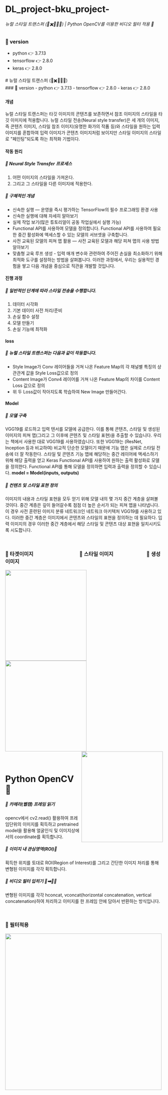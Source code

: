 <h1 id="dl_project-bku_project-">DL_project-bku_project-</h1>
<h6 id="-vae-gan-">뉴럴 스타일 트랜스퍼 (🌆✖️🌉🔜🌃) | Python OpenCV를 이용한 비디오 필터 적용 🎥</h6>
<h3 id="-version">🔷 version</h3>
<ul>
<li>python 👉 3.7.13</li>
<li>tensorflow 👉 2.8.0</li>
<li>keras 👉 2.8.0
<br></li>
</ul>
# 뉴럴 스타일 트랜스퍼 (🌆✖️🌉🔜🌃)
<br>
### 🔷 version
- python 👉 3.7.13
- tensorflow 👉 2.8.0
- keras 👉 2.8.0

#### 개념
뉴럴 스타일 트랜스퍼는 타깃 이미지의 콘텐츠를 보존하면서 참조 이미지의 스타일을 타깃 이미지에 적용합니다.
뉴럴 스타일 전송(Neural style transfer)은 세 개의 이미지, 즉 콘텐츠 이미지, 스타일 참조 이미지(유명한 화가의 작품 등)와 스타일을 원하는 입력 이미지를 혼합하여 입력 이미지가 콘텐츠 이미지처럼 보이지만 스타일 이미지의 스타일로 "페인팅"되도록 하는 최적화 기법이다.

#### 작동 원리
##### 🔷 Neural Style Transfer 프로세스
1. 어떤 이미지의 스타일을 가져온다.
2. 그리고 그 스타일을 다른 이미지에 적용한다.

##### 🔷 구체적인 개념
- 신속한 실행 — 운영을 즉시 평가하는 TensorFlow의 필수 프로그래밍 환경 사용
- 신속한 실행에 대해 자세히 알아보기
- 실제 작업 보기(많은 튜토리얼이 공동 작업실에서 실행 가능)
- Functional API를 사용하여 모델을 정의합니다. Functional API를 사용하여 필요한 중간 활성화에 액세스할 수 있는 모델의 서브셋을 구축합니다.
- 사전 교육된 모델의 피쳐 맵 활용 — 사전 교육된 모델과 해당 피쳐 맵의 사용 방법 알아보기
- 맞춤형 교육 루프 생성 - 입력 매개 변수와 관련하여 주어진 손실을 최소화하기 위해 최적화 도구를 설정하는 방법을 살펴봅니다.
 이러한 과정에서, 우리는 실용적인 경험을 쌓고 다음 개념을 중심으로 직관을 개발할 것입니다.

#### 진행 과정
##### 🔷 일반적인 단계에 따라 스타일 전송을 수행합니다.
1. 데이터 시각화
2. 기본 데이터 사전 처리/준비
3. 손실 함수 설정
4. 모델 만들기
5. 손실 기능에 최적화

#### loss
##### 🔷 뉴럴 스타일 트랜스퍼는 다음과 같이 작동합니다.
- Style Image가 Conv 레이어들을 거쳐 나온 Feature Map의 각 채널별 특징의 상관관계 값을 Style Loss값으로 정의
- Content Image가 Conv4 레이어를 거쳐 나온 Feature Map의 차이를 Content Loss 값으로 정의
- 위 두 Loss값이 작아지도록 학습하여 New Image 만들어간다.

#### Model
##### 🔷 모델 구축
VGG19를 로드하고 입력 텐서를 모델에 공급한다. 이를 통해 콘텐츠, 스타일 및 생성된 이미지의 피쳐 맵(그리고 그 이후에 콘텐츠 및 스타일 표현)을 추출할 수 있습니다. 
우리는 책에서 사용한 대로 VGG19를 사용하였습니다. 또한 VGG19는 (ResNet, Inception 등과 비교하여) 비교적 단순한 모델이기 때문에 기능 맵은 실제로 스타일 전송에 더 잘 작동한다. 
스타일 및 콘텐츠 기능 맵에 해당하는 중간 레이어에 액세스하기 위해 해당 출력을 얻고 Keras Functional API를 사용하여 원하는 출력 활성화로 모델을 정의한다. 
Functional API를 통해 모델을 정의하면 입력과 출력을 정의할 수 있습니다.
**model = Model(inputs, outputs)**

##### 🔷 컨텐츠 및 스타일 표현 정의
이미지의 내용과 스타일 표현을 모두 얻기 위해 모델 내의 몇 가지 중간 계층을 살펴볼 것이다. 
중간 계층은 깊이 들어갈수록 점점 더 높은 순서가 되는 피쳐 맵을 나타냅니다. 
이 경우 사전 훈련된 이미지 분류 네트워크인 네트워크 아키텍처 VGG19를 사용하고 있다. 
이러한 중간 계층은 이미지에서 콘텐츠와 스타일의 표현을 정의하는 데 필요하다. 
입력 이미지의 경우 이러한 중간 계층에서 해당 스타일 및 콘텐츠 대상 표현을 일치시키도록 시도합니다.


<br>
<h3>🔷 타겟이미지         🔷 스타일 이미지        🔷 생성이미지 </h3>
<p align="left">
  <img style="float: left; width:260px; height:290px;" src="https://user-images.githubusercontent.com/100271594/173271335-299e76bd-f07a-48b5-97c8-3931aadd120b.jpg"/>
  <img style="float: center; width:260px; height:290px;" src="https://user-images.githubusercontent.com/100271594/173271549-f9c53c2d-5836-45e5-b67c-f42bb4fd0d1f.jpg"/>
  <img style="float: right; width:260px; height:290px;" src="https://user-images.githubusercontent.com/100271594/173271564-1de600d3-9a80-4129-bf4d-8e4fbc46dee5.png"/>
</p>
<br>

# Python OpenCV 🎥
##### 🔷 카메라(웹캠) 프레임 읽기
opencv에서 cv2.read() 활용하여 프레임단위의 이미지를 획득하고
pretrained model을 활용해 얼굴인식 및 이미지상에서의 coordinate를 획득합니다.

##### 🔷 이미지 내 관심영역(ROI)🔲
획득한 위치를 토대로 ROI(Region of Interest)를 그리고 간단한 이미지 처리를 통해 변형된 이미지를 각각 획득합니다.

##### 🔷 비디오 필터 입히기 🧑➡🧑🏻
변형된 이미지를 각각 hconcat, vconcat(horizontal concatenation, vertical concatenation)하여 처리하고 이미지를 한 프레임 안에 담아서 반환하는 방식입니다.

<br>
<h3> 🔷 필터적용 </h3>
<p>
  <img style="height:500px;" src="https://user-images.githubusercontent.com/100271594/173294188-fcccb531-a4c8-43ff-bb75-590d844e38ed.png"/>
</p>
<br>
